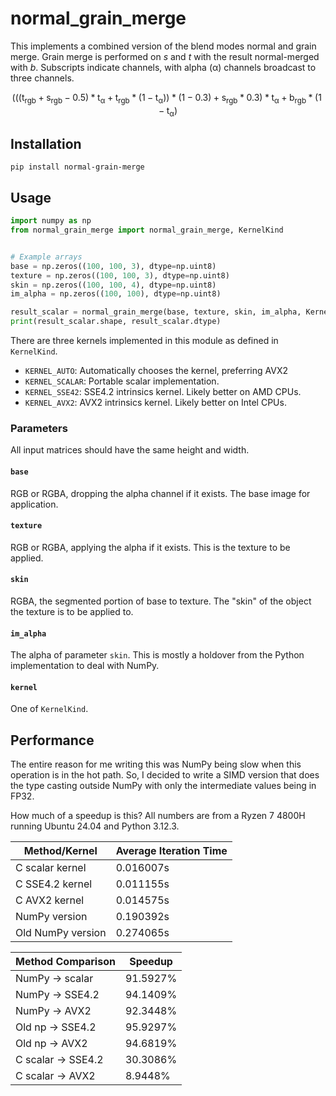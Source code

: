 # normal_grain_merge

This implements a combined version of the blend modes normal and grain merge.
Grain merge is performed on *s* and *t* with the result normal-merged with *b*.
Subscripts indicate channels, with alpha (α) channels broadcast to three channels.

$$
(((\mathrm{t_{rgb}} + \mathrm{s_{rgb}} - 0.5) * \mathrm{t_\alpha} + \mathrm{t_{rgb}} * (1 - \mathrm{t_\alpha})) * (1 - 0.3) + \mathrm{s_{rgb}} * 0.3) * \mathrm{t_\alpha} + \mathrm{b_{rgb}} * (1 - \mathrm{t_\alpha})
$$

## Installation

```shell
pip install normal-grain-merge
```

## Usage
```py
import numpy as np
from normal_grain_merge import normal_grain_merge, KernelKind


# Example arrays
base = np.zeros((100, 100, 3), dtype=np.uint8)
texture = np.zeros((100, 100, 3), dtype=np.uint8)
skin = np.zeros((100, 100, 4), dtype=np.uint8)
im_alpha = np.zeros((100, 100), dtype=np.uint8)

result_scalar = normal_grain_merge(base, texture, skin, im_alpha, KernelKind.KERNEL_SCALAR.value)
print(result_scalar.shape, result_scalar.dtype)
```

There are three kernels implemented in this module as defined in `KernelKind`.

- `KERNEL_AUTO`: Automatically chooses the kernel, preferring AVX2
- `KERNEL_SCALAR`: Portable scalar implementation.
- `KERNEL_SSE42`: SSE4.2 intrinsics kernel. Likely better on AMD CPUs.
- `KERNEL_AVX2`: AVX2 intrinsics kernel. Likely better on Intel CPUs.

### Parameters

All input matrices should have the same height and width.

#### `base`

RGB or RGBA, dropping the alpha channel if it exists.
The base image for application.

#### `texture`

RGB or RGBA, applying the alpha if it exists.
This is the texture to be applied.

#### `skin`

RGBA, the segmented portion of base to texture.
The "skin" of the object the texture is to be applied to.

#### `im_alpha`

The alpha of parameter `skin`. 
This is mostly a holdover from the Python implementation to deal with NumPy.

#### `kernel`

One of `KernelKind`.

## Performance

The entire reason for me writing this was NumPy being slow when this operation is in the hot path.
So, I decided to write a SIMD version that does the type casting outside NumPy with only the intermediate values being in FP32.

How much of a speedup is this? All numbers are from a Ryzen 7 4800H running Ubuntu 24.04 and Python 3.12.3.

| Method/Kernel     | Average Iteration Time |
|-------------------|------------------------|
| C scalar kernel   | 0.016007s              |
| C SSE4.2 kernel   | 0.011155s              |
| C AVX2 kernel     | 0.014575s              |
| NumPy version     | 0.190392s              |
| Old NumPy version | 0.274065s              |

| Method Comparison  | Speedup  |
|--------------------|----------|
| NumPy -> scalar    | 91.5927% |
| NumPy -> SSE4.2    | 94.1409% |
| NumPy -> AVX2      | 92.3448% |
| Old np -> SSE4.2   | 95.9297% |
| Old np -> AVX2     | 94.6819% |
| C scalar -> SSE4.2 | 30.3086% |
| C scalar -> AVX2   | 8.9448%  |
